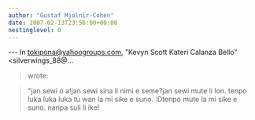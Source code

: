 ```yaml
---
author: "Gustaf Mjolnir-Cohen"
date: 2007-02-13T23:56:00+00:00
nestinglevel: 0
---
```

\---
 In [tokipona@yahoogroups.com](mailto://tokipona@yahoogroups.com), "Kevyn Scott Kateri Calanza Bello"<silverwings\_88@...
> wrote:

> "jan sewi o a!jan sewi sina li nimi e seme?jan sewi mute li lon.
> tenpo luka luka luka tu wan la mi sike e suno. :Dtenpo mute la mi sike e suno. nanpa suli li ike!